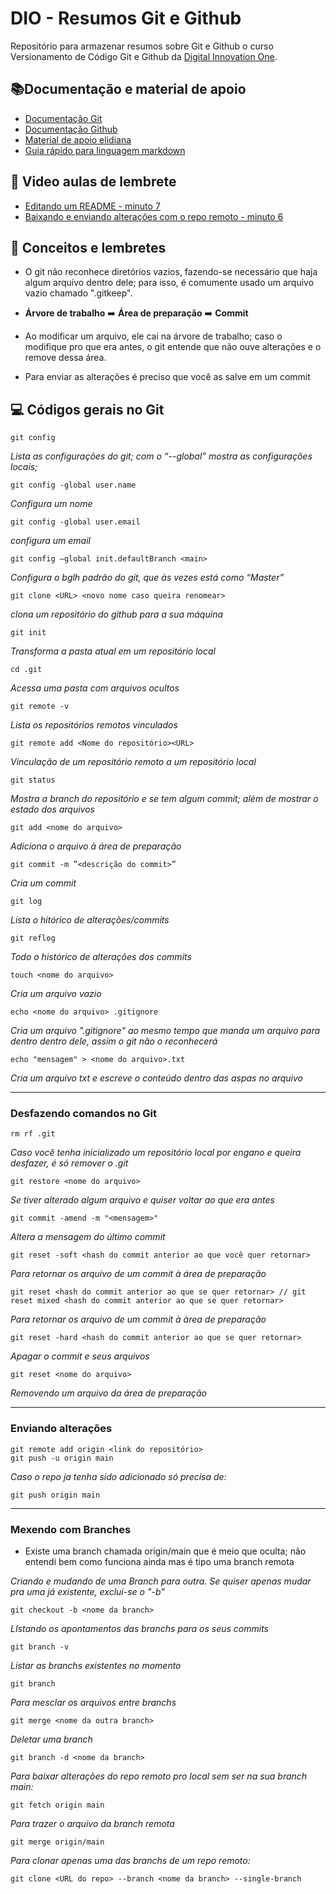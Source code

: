 
# DIO - Resumos Git e Github

Repositório para armazenar resumos sobre Git e Github o curso Versionamento de Código Git e Github da [Digital Innovation One](https://www.dio.me/).


## 📚Documentação e material de apoio
- [Documentação Git](https://www.git-scm.com/docs)
- [Documentação Github](https://www.docs.github.com/)
- [Material de apoio elidiana](https://github.com/elidianaandrade/dio-curso-git-github)
- [Guia rápido para linguagem markdown](https://docs.github.com/pt/get-started/writing-on-github/getting-started-with-writing-and-formatting-on-github/quickstart-for-writing-on-github#next-steps)

## 📝 Video aulas de lembrete
- [Editando um README - minuto 7](https://docs.github.com/pt/get-started/writing-on-github/getting-started-with-writing-and-formatting-on-github/quickstart-for-writing-on-github)
- [Baixando e enviando alterações com o repo remoto - minuto 6](https://web.dio.me/course/versionamento-de-codigo-com-git-e-github/learning/dd17c56e-2327-493c-942a-358a49a26549?back=/track/santander-2024-backend-com-java&utm_source=engagement&utm_medium=email&utm_campaign=santander-2024-backend-com-java&utm_term=bootcamp-users&utm_content=daily-study-plan-next-activity-cta)

## 📝 Conceitos e lembretes
- O git não reconhece diretórios vazios, fazendo-se necessário que haja algum arquivo dentro dele; para isso, é comumente usado um arquivo vazio chamado ".gitkeep".

- __Árvore de trabalho__ ➡️ __Área de preparação__ ➡️ __Commit__

- Ao modificar um arquivo, ele cai na árvore de trabalho; caso o modifique pro que era antes, o git entende que não ouve alterações e o remove dessa área.

- Para enviar as alterações é preciso que você as salve em um commit

## 💻 Códigos gerais no Git

```
git config
```
 _Lista as configurações do git; com o “--global” mostra as configurações locais;_
```
git config -global user.name
```
_Configura um nome_
```
git config -global user.email
```
_configura um email_
```
git config –global init.defaultBranch <main>
```
_Configura o bglh padrão do git, que às vezes está como “Master”_
```
git clone <URL> <novo nome caso queira renomear>
```
_clona um repositório do github para a sua máquina_
```
git init
```
_Transforma a pasta atual em um repositório local_
```
cd .git
```
_Acessa uma pasta com arquivos ocultos_
```
git remote -v
```
_Lista os repositórios remotos vinculados_
```
git remote add <Nome do repositório><URL>
```

_Vinculação de um repositório remoto a um repositório local_
```
git status
```
_Mostra a branch do repositório e se tem algum commit; além de mostrar o estado dos arquivos_
```
git add <nome do arquivo>
```
_Adiciona o arquivo à área de preparação_
```
git commit -m ”<descrição do commit>”
```
_Cria um commit_
```
git log
```
_Lista o hitórico de alterações/commits_
```
git reflog
```
_Todo o histórico de alterações dos commits_
```
touch <nome do arquivo>
```
_Cria um arquivo vazio_
```
echo <nome do arquivo> .gitignore
```
_Cria um arquivo ".gitignore" ao mesmo tempo que manda um arquivo para dentro dentro dele, assim o git não o reconhecerá_
```
echo "mensagem" > <nome do arquivo>.txt
```
_Cria um arquivo txt e escreve o conteúdo dentro das aspas no arquivo_

---
### Desfazendo comandos no Git
```
rm rf .git
```
_Caso você tenha inicializado um repositório local por engano e queira desfazer, é só remover o .git_
```
git restore <nome do arquivo>
```
_Se tiver alterado algum arquivo e quiser voltar ao que era antes_
```
git commit -amend -m "<mensagem>"
```
_Altera a mensagem do último commit_
```
git reset -soft <hash do commit anterior ao que você quer retornar>
```
_Para retornar os arquivo de um commit à área de preparação_
```
git reset <hash do commit anterior ao que se quer retornar> // git reset mixed <hash do commit anterior ao que se quer retornar>
```
_Para retornar os arquivo de um commit à área de preparação_
```
git reset -hard <hash do commit anterior ao que se quer retornar>
```
_Apagar o commit e seus arquivos_
```
git reset <nome do arquivo>
```
_Removendo um arquivo da área de preparação_

---
### Enviando alterações
```
git remote add origin <link do repositório>
git push -u origin main
```
_Caso o repo ja tenha sido adicionado só precisa de:_
```
git push origin main
```

---
### Mexendo com Branches
- Existe uma branch chamada origin/main que é meio que oculta; não entendi bem como funciona ainda mas é tipo uma branch remota

_Criando e mudando de uma Branch para outra. Se quiser apenas mudar pra uma já existente, exclui-se o "-b"_
```
git checkout -b <nome da branch>
```
_LIstando os apontamentos das branchs para os seus commits_
```
git branch -v
```
_Listar as branchs existentes no momento_
```
git branch
```
_Para mesclar os arquivos entre branchs_
```
git merge <nome da outra branch>
```
_Deletar uma branch_
```
git branch -d <nome da branch>
```
_Para baixar alterações do repo remoto pro local sem ser na sua branch main:_
```
git fetch origin main
```
_Para trazer o arquivo da branch remota_
```
git merge origin/main
```
_Para clonar apenas uma das branchs de um repo remoto:_
```
git clone <URL do repo> --branch <nome da branch> --single-branch
```
